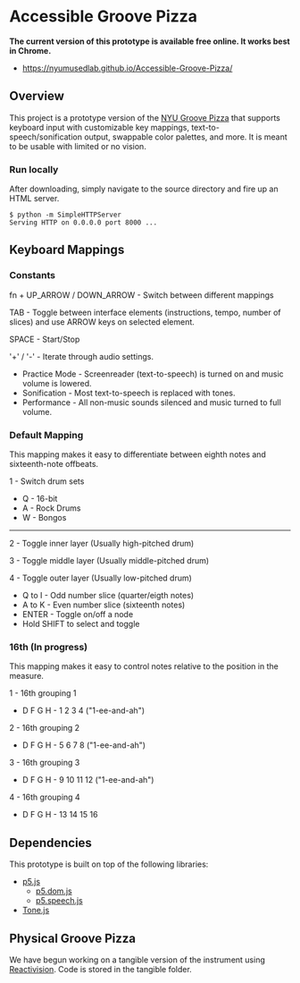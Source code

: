 # Accessible Groove Pizza
**The current version of this prototype is available free online. It works best in Chrome.**
 * https://nyumusedlab.github.io/Accessible-Groove-Pizza/

## Overview
This project is a prototype version of the [NYU Groove Pizza](https://apps.musedlab.org/groovepizza) that supports keyboard input with customizable key mappings, text-to-speech/sonification output, swappable color palettes, and more. It is meant to be usable with limited or no vision.

### Run locally
After downloading, simply navigate to the source directory and fire up an HTML server.
```
$ python -m SimpleHTTPServer
Serving HTTP on 0.0.0.0 port 8000 ...
```

## Keyboard Mappings

### Constants
fn + UP_ARROW / DOWN_ARROW - Switch between different mappings

TAB - Toggle between interface elements (instructions, tempo, number of slices) and use ARROW keys on selected element.

SPACE - Start/Stop

'+' / '-' - Iterate through audio settings.
* Practice Mode - Screenreader (text-to-speech) is turned on and music volume is lowered.
* Sonification - Most text-to-speech is replaced with tones.
* Performance - All non-music sounds silenced and music turned to full volume.

### Default Mapping
This mapping makes it easy to differentiate between eighth notes and sixteenth-note offbeats.

1 - Switch drum sets
* Q - 16-bit
* A - Rock Drums
* W - Bongos

***
2 - Toggle inner layer (Usually high-pitched drum)

3 - Toggle middle layer (Usually middle-pitched drum)

4 - Toggle outer layer (Usually low-pitched drum)

* Q to I - Odd number slice (quarter/eigth notes)
* A to K - Even number slice (sixteenth notes)
* ENTER - Toggle on/off a node
* Hold SHIFT to select and toggle

### 16th (In progress)
This mapping makes it easy to control notes relative to the position in the measure.

1 - 16th grouping 1
* D F G H - 1 2 3 4 ("1-ee-and-ah")

2 - 16th grouping 2
* D F G H - 5 6 7 8 ("1-ee-and-ah")

3 - 16th grouping 3
* D F G H - 9 10 11 12 ("1-ee-and-ah")

4 - 16th grouping 4
* D F G H - 13 14 15 16

## Dependencies
This prototype is built on top of the following libraries:
* [p5.js](https://p5js.org)
  * [p5.dom.js](https://p5js.org/reference/#/libraries/p5.dom)
  * [p5.speech.js](http://ability.nyu.edu/p5.js-speech/)
* [Tone.js](https://tonejs.github.io)

## Physical Groove Pizza
We have begun working on a tangible version of the instrument using [Reactivision](http://reactivision.sourceforge.net). Code is stored in the tangible folder.
